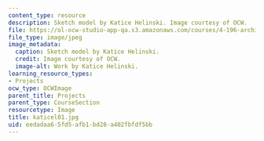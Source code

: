 ```yaml
---
content_type: resource
description: Sketch model by Katice Helinski. Image courtesy of OCW.
file: https://ol-ocw-studio-app-qa.s3.amazonaws.com/courses/4-196-architecture-design-level-ii-cuba-studio-spring-2004/eedadaa65fd5afb1bd28a402fbfdf5bb_katicel01.jpg
file_type: image/jpeg
image_metadata:
  caption: Sketch model by Katice Helinski.
  credit: Image courtesy of OCW.
  image-alt: Work by Katice Helinski.
learning_resource_types:
- Projects
ocw_type: OCWImage
parent_title: Projects
parent_type: CourseSection
resourcetype: Image
title: katicel01.jpg
uid: eedadaa6-5fd5-afb1-bd28-a402fbfdf5bb
---
```

